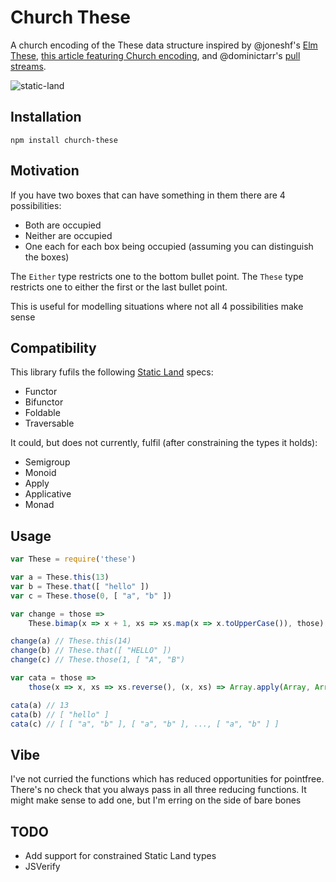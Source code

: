 # Church These

A church encoding of the These data structure inspired by
@joneshf's [Elm These][elm-these],
[this article featuring Church encoding][church],
and @dominictarr's [pull streams][pull].

[elm-these]: https://github.com/joneshf/elm-these
[church]: http://www.haskellforall.com/2014/09/morte-intermediate-language-for-super.html
[pull]: https://github.com/pull-stream/pull-stream

![static-land](https://raw.githubusercontent.com/rpominov/static-land/master/logo/logo.png)

## Installation

```console
npm install church-these
```

## Motivation

If you have two boxes that can have something in them there are 4 possibilities:
* Both are occupied
* Neither are occupied
* One each for each box being occupied (assuming you can distinguish the boxes)

The `Either` type restricts one to the bottom bullet point.
The `These` type restricts one to either the first or the last bullet point.

This is useful for modelling situations where not all 4 possibilities make sense

## Compatibility

This library fufils the following [Static Land][static-land] specs:

* Functor
* Bifunctor
* Foldable
* Traversable

It could, but does not currently, fulfil (after constraining the types it holds):

* Semigroup
* Monoid
* Apply
* Applicative
* Monad

[static-land]: https://github.com/rpominov/static-land

## Usage

```js
var These = require('these')

var a = These.this(13)
var b = These.that([ "hello" ])
var c = These.those(0, [ "a", "b" ])

var change = those =>
	These.bimap(x => x + 1, xs => xs.map(x => x.toUpperCase()), those)

change(a) // These.this(14)
change(b) // These.that([ "HELLO" ])
change(c) // These.those(1, [ "A", "B")

var cata = those =>
	those(x => x, xs => xs.reverse(), (x, xs) => Array.apply(Array, Array(x)).map(_ => xs))

cata(a) // 13
cata(b) // [ "hello" ]
cata(c) // [ [ "a", "b" ], [ "a", "b" ], ..., [ "a", "b" ] ]
```

## Vibe

I've not curried the functions which has reduced opportunities for pointfree.
There's no check that you always pass in all three reducing functions.
It might make sense to add one, but I'm erring on the side of bare bones

## TODO

* Add support for constrained Static Land types
* JSVerify
